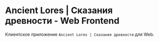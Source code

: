 # Ancient Lores | Сказания древности - Web Frontend

Клиентское приложение `Ancient Lores | Сказания древности` для Web.
